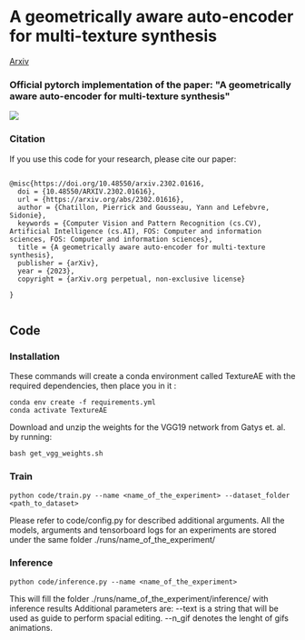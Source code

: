 

# A geometrically aware auto-encoder for multi-texture synthesis



[Arxiv](https://arxiv.org/pdf/2302.01616.pdf) 

### Official pytorch implementation of the paper: "A geometrically aware auto-encoder for multi-texture synthesis"





![](imgs/teaser.PNG)




### Citation

If you use this code for your research, please cite our paper:

```

@misc{https://doi.org/10.48550/arxiv.2302.01616,
  doi = {10.48550/ARXIV.2302.01616},
  url = {https://arxiv.org/abs/2302.01616},
  author = {Chatillon, Pierrick and Gousseau, Yann and Lefebvre, Sidonie},
  keywords = {Computer Vision and Pattern Recognition (cs.CV), Artificial Intelligence (cs.AI), FOS: Computer and information sciences, FOS: Computer and information sciences},
  title = {A geometrically aware auto-encoder for multi-texture synthesis},
  publisher = {arXiv},
  year = {2023},
  copyright = {arXiv.org perpetual, non-exclusive license}

}


```



## Code



### Installation



These commands will create a conda environment called TextureAE with the required dependencies, then place you in it :


```
conda env create -f requirements.yml
conda activate TextureAE
```

Download and unzip the weights for the VGG19 network from Gatys et. al. by running:

```
bash get_vgg_weights.sh
```


###  Train




```
python code/train.py --name <name_of_the_experiment> --dataset_folder <path_to_dataset>
```


Please refer to code/config.py for described additional arguments.
All the models, arguments and tensorboard logs for an experiments are stored under the same folder ./runs/name_of_the_experiment/

### Inference



```
python code/inference.py --name <name_of_the_experiment> 
```

This will fill the folder ./runs/name_of_the_experiment/inference/ with inference results
Additional parameters are:
--text   is a string that will be used as guide to perform spacial editing.
--n_gif  denotes the lenght of gifs animations.

